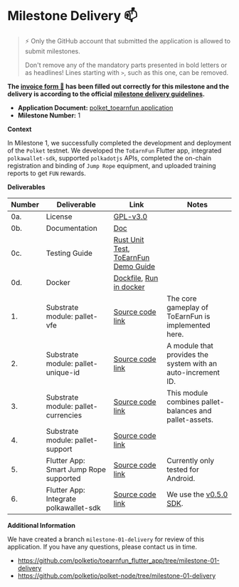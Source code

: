 # Milestone Delivery :mailbox:

> ⚡ Only the GitHub account that submitted the application is allowed to submit milestones. 
> 
> Don't remove any of the mandatory parts presented in bold letters or as headlines! Lines starting with `>`, such as this one, can be removed.

**The [invoice form :pencil:](https://docs.google.com/forms/d/e/1FAIpQLSfmNYaoCgrxyhzgoKQ0ynQvnNRoTmgApz9NrMp-hd8mhIiO0A/viewform) has been filled out correctly for this milestone and the delivery is according to the official [milestone delivery guidelines](https://github.com/w3f/Grants-Program/blob/master/docs/milestone-deliverables-guidelines.md).**  

* **Application Document:** [polket_toearnfun application](https://github.com/w3f/Grants-Program/blob/master/applications/polket_toearnfun.md)
* **Milestone Number:** 1

**Context**

In Milestone 1, we successfully completed the development and deployment of the `Polket` testnet. We developed the `ToEarnFun` Flutter app, integrated `polkawallet-sdk`, supported `polkadotjs` APIs, completed the on-chain registration and binding of `Jump Rope` equipment, and uploaded training reports to get `FUN` rewards.

**Deliverables**


| Number | Deliverable                            | Link                                                                                                                                                                                                    | Notes                                                                              |
|--------|----------------------------------------|---------------------------------------------------------------------------------------------------------------------------------------------------------------------------------------------------------|------------------------------------------------------------------------------------|
| 0a.    | License                                | [GPL-v3.0](https://github.com/polketio/polket-node/blob/milestone-01-delivery/LICENSE)                                                                                                                  |                                                                                    |
| 0b.    | Documentation                          | [Doc](https://polketio.gitbook.io/toearnfun/)                                                                                                                                                           |                                                                                    |
| 0c.    | Testing Guide                          | [Rust Unit Test](https://github.com/polketio/polket-node/tree/milestone-01-delivery#testing), [ToEarnFun Demo Guide](https://polketio.gitbook.io/toearnfun/guides/how-to-run-toearnfun-app)             |                                                                                    |
| 0d.    | Docker                                 | [Dockfile](https://github.com/polketio/polket-node/blob/milestone-01-delivery/Dockerfile), [Run in docker](https://github.com/polketio/polket-node/tree/milestone-01-delivery#run-full-node-on-testnet) |                                                                                    |
| 1.     | Substrate module: pallet-vfe           | [Source code link](https://github.com/polketio/polket-node/tree/milestone-01-delivery/pallets/vfe)                                                                                                      | The core gameplay of ToEarnFun is implemented here.                                |
| 2.     | Substrate module: pallet-unique-id     | [Source code link](https://github.com/polketio/polket-node/tree/milestone-01-delivery/pallets/unique-id)                                                                                                | A module that provides the system with an auto-increment ID.                       |
| 3.     | Substrate module: pallet-currencies    | [Source code link](https://github.com/polketio/polket-node/tree/milestone-01-delivery/pallets/currencies)                                                                                               | This module combines pallet-balances and pallet-assets.                            |
| 4.     | Substrate module: pallet-support       | [Source code link](https://github.com/polketio/polket-node/tree/milestone-01-delivery/pallets/support)                                                                                                  |                                                                                    |
| 5.     | Flutter App: Smart Jump Rope supported | [Source code link](https://github.com/polketio/toearnfun_flutter_app/tree/milestone-01-delivery)                                                                                                        | Currently only tested for Android.                                                 |
| 6.     | Flutter App: Integrate polkawallet-sdk | [Source code link](https://github.com/polketio/toearnfun_flutter_app/tree/milestone-01-delivery)                                                                                                        | We use the [v0.5.0 SDK](https://github.com/polkawallet-io/sdk/releases/tag/0.5.0). |

**Additional Information**

We have created a branch `milestone-01-delivery` for review of this application. If you have any questions, please contact us in time.

- https://github.com/polketio/toearnfun_flutter_app/tree/milestone-01-delivery
- https://github.com/polketio/polket-node/tree/milestone-01-delivery
